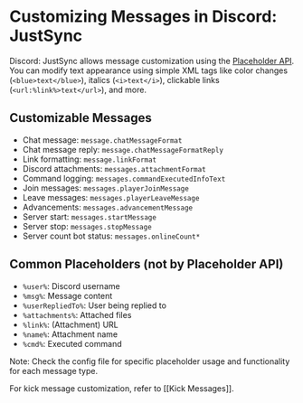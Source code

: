 # Customizing Messages in Discord: JustSync

Discord: JustSync allows message customization using the [Placeholder API](https://placeholders.pb4.eu/user/text-format/). You can modify text appearance using simple XML tags like color changes (`<blue>text</blue>`), italics (`<i>text</i>`), clickable links (`<url:%link%>text</url>`), and more.

## Customizable Messages

- Chat message: `message.chatMessageFormat`
- Chat message reply: `message.chatMessageFormatReply`
- Link formatting: `message.linkFormat`
- Discord attachments: `messages.attachmentFormat`
- Command logging: `messages.commandExecutedInfoText`
- Join messages: `messages.playerJoinMessage`
- Leave messages: `messages.playerLeaveMessage`
- Advancements: `messages.advancementMessage`
- Server start: `messages.startMessage`
- Server stop: `messages.stopMessage`
- Server count bot status: `messages.onlineCount*`

## Common Placeholders (not by Placeholder API)

- `%user%`: Discord username
- `%msg%`: Message content
- `%userRepliedTo%`: User being replied to
- `%attachments%`: Attached files
- `%link%`: (Attachment) URL
- `%name%`: Attachment name
- `%cmd%`: Executed command

Note: Check the config file for specific placeholder usage and functionality for each message type.

For kick message customization, refer to [[Kick Messages]].
